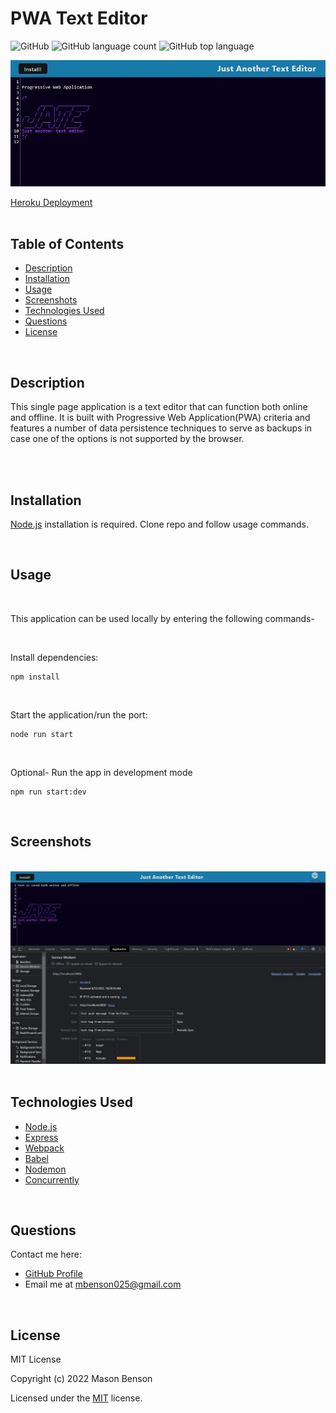 # PWA Text Editor

![GitHub](https://img.shields.io/github/license/mbenson025/PWA-Text-Editor)
![GitHub language count](https://img.shields.io/github/languages/count/mbenson025/PWA-Text-Editor)
![GitHub top language](https://img.shields.io/github/languages/top/mbenson025/PWA-Text-Editor)

<img src="/assets/pwa.jpg" alt="deployed app" title="Deployed Application">

<br>

<a href="https://pwatextedit.herokuapp.com/">Heroku Deployment</a>
<br><br>

## Table of Contents

- [Description](#description)
- [Installation](#installation)
- [Usage](#usage)
- [Screenshots](#screenshots)
- [Technologies Used](#technologies-used)
- [Questions](#questions)
- [License](#license)

<br>

## Description

This single page application is a text editor that can function both online and offline. It is built with Progressive Web Application(PWA) criteria and features a number of data persistence techniques to serve as backups in case one of the options is not supported by the browser.

<br>
<br>

## Installation

[Node.js](https://nodejs.org/en/) installation is required. Clone repo and follow usage commands.

<br>

## Usage

<br>

This application can be used locally by entering the following commands-

<br>

Install dependencies:

```
npm install
```

<br>

Start the application/run the port:

```
node run start
```

<br>

Optional- Run the app in development mode

```
npm run start:dev
```

<br>

## Screenshots

<br>
<img src="./assets/swjate.jpg" alt="application service worker" title="Application Service Worker">

<!-- <img src="/assets/swjate.jpg" alt="application service worker" title="Application Service Worker"> -->
<br>
<br>

## Technologies Used

- [Node.js](https://nodejs.org/en/)
- [Express](https://expressjs.com/)
- [Webpack](https://webpack.js.org/)
- [Babel](https://babeljs.io/)
- [Nodemon](https://www.npmjs.com/package/nodemon)
- [Concurrently](https://www.npmjs.com/package/concurrently)

<br>

## Questions

Contact me here:

- [GitHub Profile](https://github.com/mbenson025)
- Email me at mbenson025@gmail.com

<br>

## License

MIT License

Copyright (c) 2022 Mason Benson

Licensed under the [MIT](LICENSE) license.

